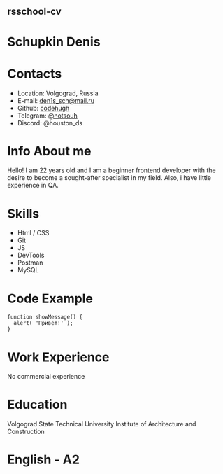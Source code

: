 ## rsschool-cv

# Schupkin Denis

# Contacts
 * Location: Volgograd, Russia
 * E-mail: den1s_sch@mail.ru
 * Github: [codehugh](https://github.com/codehugh)
 * Telegram: [@notsouh](https://t.me/notsouh)
 * Discord: @houston_ds

# Info About me
Hello!
I am 22 years old and I am a beginner frontend developer with the desire to become a sought-after specialist in my field. 
Also, i have little experience in QA.

# Skills 
* Html / CSS
* Git
* JS
* DevTools
* Postman
* MySQL

# Code Example

```
function showMessage() {
  alert( 'Привет!' );
}

```

# Work Experience
No commercial experience

# Education
Volgograd State Technical University Institute of Architecture and Construction

# English - A2

